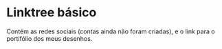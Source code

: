 # Linktree básico

Contém as redes sociais (contas ainda não foram criadas), e o link para o portifólio dos meus desenhos.
